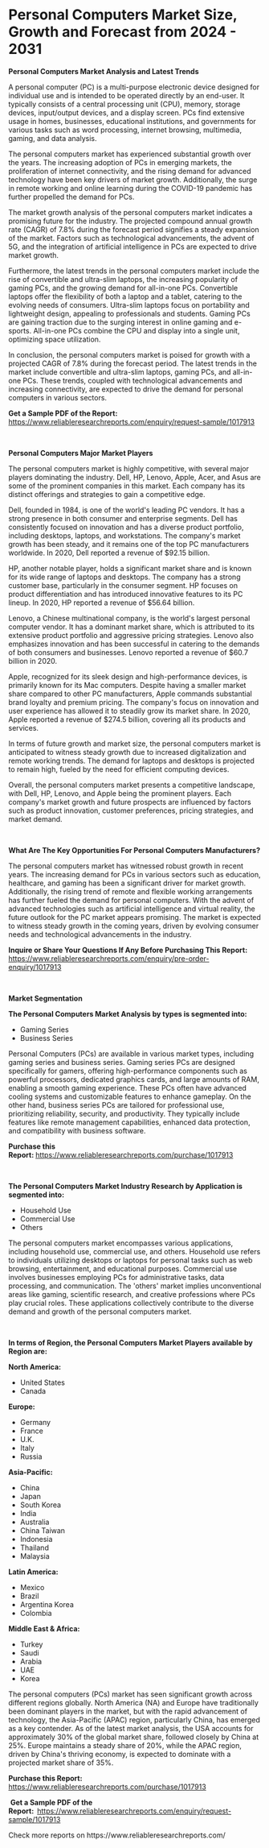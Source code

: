 <p><h1>Personal Computers Market Size, Growth and Forecast from 2024 - 2031</h1></p><p><strong>Personal Computers Market Analysis and Latest Trends</strong></p>
<p><p>A personal computer (PC) is a multi-purpose electronic device designed for individual use and is intended to be operated directly by an end-user. It typically consists of a central processing unit (CPU), memory, storage devices, input/output devices, and a display screen. PCs find extensive usage in homes, businesses, educational institutions, and governments for various tasks such as word processing, internet browsing, multimedia, gaming, and data analysis.</p><p>The personal computers market has experienced substantial growth over the years. The increasing adoption of PCs in emerging markets, the proliferation of internet connectivity, and the rising demand for advanced technology have been key drivers of market growth. Additionally, the surge in remote working and online learning during the COVID-19 pandemic has further propelled the demand for PCs.</p><p>The market growth analysis of the personal computers market indicates a promising future for the industry. The projected compound annual growth rate (CAGR) of 7.8% during the forecast period signifies a steady expansion of the market. Factors such as technological advancements, the advent of 5G, and the integration of artificial intelligence in PCs are expected to drive market growth.</p><p>Furthermore, the latest trends in the personal computers market include the rise of convertible and ultra-slim laptops, the increasing popularity of gaming PCs, and the growing demand for all-in-one PCs. Convertible laptops offer the flexibility of both a laptop and a tablet, catering to the evolving needs of consumers. Ultra-slim laptops focus on portability and lightweight design, appealing to professionals and students. Gaming PCs are gaining traction due to the surging interest in online gaming and e-sports. All-in-one PCs combine the CPU and display into a single unit, optimizing space utilization.</p><p>In conclusion, the personal computers market is poised for growth with a projected CAGR of 7.8% during the forecast period. The latest trends in the market include convertible and ultra-slim laptops, gaming PCs, and all-in-one PCs. These trends, coupled with technological advancements and increasing connectivity, are expected to drive the demand for personal computers in various sectors.</p></p>
<p><strong>Get a Sample PDF of the Report:&nbsp;</strong> <a href="https://www.reliableresearchreports.com/enquiry/request-sample/1017913">https://www.reliableresearchreports.com/enquiry/request-sample/1017913</a></p>
<p>&nbsp;</p>
<p><strong>Personal Computers Major Market Players</strong></p>
<p><p>The personal computers market is highly competitive, with several major players dominating the industry. Dell, HP, Lenovo, Apple, Acer, and Asus are some of the prominent companies in this market. Each company has its distinct offerings and strategies to gain a competitive edge.</p><p>Dell, founded in 1984, is one of the world's leading PC vendors. It has a strong presence in both consumer and enterprise segments. Dell has consistently focused on innovation and has a diverse product portfolio, including desktops, laptops, and workstations. The company's market growth has been steady, and it remains one of the top PC manufacturers worldwide. In 2020, Dell reported a revenue of $92.15 billion.</p><p>HP, another notable player, holds a significant market share and is known for its wide range of laptops and desktops. The company has a strong customer base, particularly in the consumer segment. HP focuses on product differentiation and has introduced innovative features to its PC lineup. In 2020, HP reported a revenue of $56.64 billion.</p><p>Lenovo, a Chinese multinational company, is the world's largest personal computer vendor. It has a dominant market share, which is attributed to its extensive product portfolio and aggressive pricing strategies. Lenovo also emphasizes innovation and has been successful in catering to the demands of both consumers and businesses. Lenovo reported a revenue of $60.7 billion in 2020.</p><p>Apple, recognized for its sleek design and high-performance devices, is primarily known for its Mac computers. Despite having a smaller market share compared to other PC manufacturers, Apple commands substantial brand loyalty and premium pricing. The company's focus on innovation and user experience has allowed it to steadily grow its market share. In 2020, Apple reported a revenue of $274.5 billion, covering all its products and services.</p><p>In terms of future growth and market size, the personal computers market is anticipated to witness steady growth due to increased digitalization and remote working trends. The demand for laptops and desktops is projected to remain high, fueled by the need for efficient computing devices.</p><p>Overall, the personal computers market presents a competitive landscape, with Dell, HP, Lenovo, and Apple being the prominent players. Each company's market growth and future prospects are influenced by factors such as product innovation, customer preferences, pricing strategies, and market demand.</p></p>
<p>&nbsp;</p>
<p><strong>What Are The Key Opportunities For Personal Computers Manufacturers?</strong></p>
<p><p>The personal computers market has witnessed robust growth in recent years. The increasing demand for PCs in various sectors such as education, healthcare, and gaming has been a significant driver for market growth. Additionally, the rising trend of remote and flexible working arrangements has further fueled the demand for personal computers. With the advent of advanced technologies such as artificial intelligence and virtual reality, the future outlook for the PC market appears promising. The market is expected to witness steady growth in the coming years, driven by evolving consumer needs and technological advancements in the industry.</p></p>
<p><strong>Inquire or Share Your Questions If Any Before Purchasing This Report:</strong> <a href="https://www.reliableresearchreports.com/enquiry/pre-order-enquiry/1017913">https://www.reliableresearchreports.com/enquiry/pre-order-enquiry/1017913</a></p>
<p>&nbsp;</p>
<p><strong>Market Segmentation</strong></p>
<p><strong>The Personal Computers Market Analysis by types is segmented into:</strong></p>
<p><ul><li>Gaming Series</li><li>Business Series</li></ul></p>
<p><p>Personal Computers (PCs) are available in various market types, including gaming series and business series. Gaming series PCs are designed specifically for gamers, offering high-performance components such as powerful processors, dedicated graphics cards, and large amounts of RAM, enabling a smooth gaming experience. These PCs often have advanced cooling systems and customizable features to enhance gameplay. On the other hand, business series PCs are tailored for professional use, prioritizing reliability, security, and productivity. They typically include features like remote management capabilities, enhanced data protection, and compatibility with business software.</p></p>
<p><strong>Purchase this Report:&nbsp;</strong><a href="https://www.reliableresearchreports.com/purchase/1017913">https://www.reliableresearchreports.com/purchase/1017913</a></p>
<p>&nbsp;</p>
<p><strong>The Personal Computers Market Industry Research by Application is segmented into:</strong></p>
<p><ul><li>Household Use</li><li>Commercial Use</li><li>Others</li></ul></p>
<p><p>The personal computers market encompasses various applications, including household use, commercial use, and others. Household use refers to individuals utilizing desktops or laptops for personal tasks such as web browsing, entertainment, and educational purposes. Commercial use involves businesses employing PCs for administrative tasks, data processing, and communication. The 'others' market implies unconventional areas like gaming, scientific research, and creative professions where PCs play crucial roles. These applications collectively contribute to the diverse demand and growth of the personal computers market.</p></p>
<p>&nbsp;</p>
<p><strong>In terms of Region, the Personal Computers Market Players available by Region are:</strong></p>
<p>
    <p> <strong> North America: </strong>
        <ul>
            <li>United States</li>
            <li>Canada</li>
        </ul>
        </p> 
    <p> <strong> Europe: </strong>
        <ul>
            <li>Germany</li>
            <li>France</li>
            <li>U.K.</li>
            <li>Italy</li>
            <li>Russia</li>
        </ul>
        </p> 
    <p> <strong> Asia-Pacific: </strong>
        <ul>
            <li>China</li>
            <li>Japan</li>
            <li>South Korea</li>
            <li>India</li>
            <li>Australia</li>
            <li>China Taiwan</li>
            <li>Indonesia</li>
            <li>Thailand</li>
            <li>Malaysia</li>
        </ul>
        </p> 
    <p> <strong> Latin America: </strong>
        <ul>
            <li>Mexico</li>
            <li>Brazil</li>
            <li>Argentina Korea</li>
            <li>Colombia</li>
        </ul>
        </p> 
    <p> <strong> Middle East & Africa: </strong>
        <ul>
            <li>Turkey</li>
            <li>Saudi</li>
            <li>Arabia</li>
            <li>UAE</li>
            <li>Korea</li>
        </ul>
    </p>
    </p>
<p><p>The personal computers (PCs) market has seen significant growth across different regions globally. North America (NA) and Europe have traditionally been dominant players in the market, but with the rapid advancement of technology, the Asia-Pacific (APAC) region, particularly China, has emerged as a key contender. As of the latest market analysis, the USA accounts for approximately 30% of the global market share, followed closely by China at 25%. Europe maintains a steady share of 20%, while the APAC region, driven by China's thriving economy, is expected to dominate with a projected market share of 35%.</p></p>
<p><strong>Purchase this Report: </strong><a href="https://www.reliableresearchreports.com/purchase/1017913">https://www.reliableresearchreports.com/purchase/1017913</a></p>
<p>&nbsp;<strong>Get a Sample PDF of the Report:&nbsp;&nbsp;</strong><a href="https://www.reliableresearchreports.com/enquiry/request-sample/1017913">https://www.reliableresearchreports.com/enquiry/request-sample/1017913</a></p>
<p><strong></strong></p>
<p>Check more reports on https://www.reliableresearchreports.com/</p>